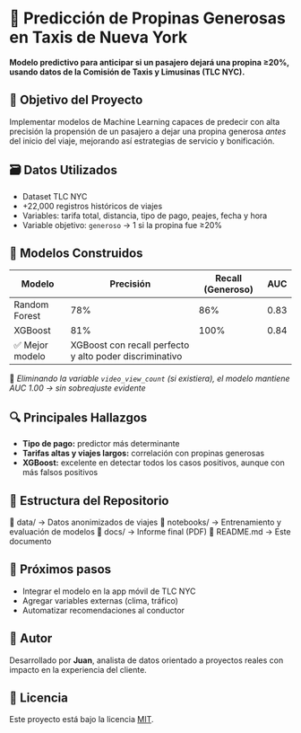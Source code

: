 # 🚕 Predicción de Propinas Generosas en Taxis de Nueva York

**Modelo predictivo para anticipar si un pasajero dejará una propina ≥20%, usando datos de la Comisión de Taxis y Limusinas (TLC NYC).**

## 📌 Objetivo del Proyecto

Implementar modelos de Machine Learning capaces de predecir con alta precisión la propensión de un pasajero a dejar una propina generosa *antes* del inicio del viaje, mejorando así estrategias de servicio y bonificación.

## 🗃️ Datos Utilizados

- Dataset TLC NYC
- +22,000 registros históricos de viajes
- Variables: tarifa total, distancia, tipo de pago, peajes, fecha y hora
- Variable objetivo: `generoso` → 1 si la propina fue ≥20%

## 🤖 Modelos Construidos

| Modelo             | Precisión | Recall (Generoso) | AUC   |
|--------------------|-----------|-------------------|-------|
| Random Forest      | 78%       | 86%               | 0.83  |
| XGBoost            | 81%       | 100%              | 0.84  |
| ✅ Mejor modelo     | XGBoost con recall perfecto y alto poder discriminativo |

📌 *Eliminando la variable `video_view_count` (si existiera), el modelo mantiene AUC 1.00 → sin sobreajuste evidente*

## 🔍 Principales Hallazgos

- **Tipo de pago:** predictor más determinante
- **Tarifas altas y viajes largos:** correlación con propinas generosas
- **XGBoost:** excelente en detectar todos los casos positivos, aunque con más falsos positivos

## 🧩 Estructura del Repositorio

📁 data/           → Datos anonimizados de viajes
📁 notebooks/      → Entrenamiento y evaluación de modelos 
📁 docs/           → Informe final (PDF) 
📄 README.md       → Este documento



## 🚀 Próximos pasos

- Integrar el modelo en la app móvil de TLC NYC
- Agregar variables externas (clima, tráfico)
- Automatizar recomendaciones al conductor

## 👤 Autor

Desarrollado por **Juan**, analista de datos orientado a proyectos reales con impacto en la experiencia del cliente.

## 📄 Licencia

Este proyecto está bajo la licencia [MIT](LICENSE).

